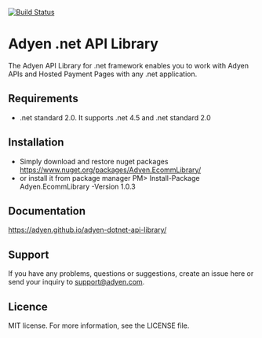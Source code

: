 [![Build Status](https://travis-ci.org/Adyen/adyen-dotnet-api-library.svg?branch=develop)](https://travis-ci.org/Adyen/adyen-dotnet-api-library)


# Adyen .net API Library

The Adyen API Library for .net framework enables you to work with Adyen APIs and Hosted Payment Pages with any .net application.

## Requirements

* .net standard 2.0. It supports .net 4.5 and .net standard 2.0

## Installation
  
* Simply download and restore nuget packages  
 https://www.nuget.org/packages/Adyen.EcommLibrary/
* or install it from package manager
 PM> Install-Package Adyen.EcommLibrary -Version 1.0.3 

## Documentation
https://adyen.github.io/adyen-dotnet-api-library/
## Support

If you have any problems, questions or suggestions, create an issue here or send your inquiry to support@adyen.com.
  
## Licence

MIT license. For more information, see the LICENSE file.
